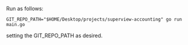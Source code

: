 Run as follows:

```
GIT_REPO_PATH="$HOME/Desktop/projects/superview-accounting" go run main.go
```

setting the GIT_REPO_PATH as desired.

